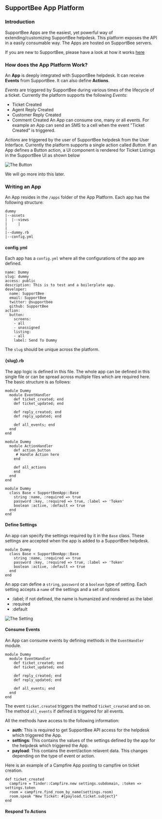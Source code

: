 ## SupportBee App Platform

### Introduction

SupportBee Apps are the easiest, yet powerful way of extending/customizing SupportBee helpdesk. This platform exposes the API in a easily consumable way. The Apps are hosted on SupportBee servers.

If you are new to SupportBee, please have a look at how it works [here](https://supportbee.com)

### How does the App Platform Work?

An **App** is deeply integrated with SupportBee helpdesk. It can receive **Events** from SupportBee. It can also define **Actions**.  

_Events_ are triggered by SupportBee during various times of the lifecycle of a ticket. Currently the platform supports the following _Events_:
* Ticket Created
* Agent Reply Created
* Customer Reply Created
* Comment Created
An App can consume one, many or all events. For example an App can send an SMS to a cell when the event "Ticket Created" is triggered.

_Actions_ are triggered by the user of SupportBee helpdesk from the User Interface. Currently the platform supports a single action called _Button_. If an App defines a Button action, a UI component is rendered for Ticket Listings in the SupportBee UI as shown below

![The Button]()

We will go more into this later.

### Writing an App

An App resides in the ``/apps`` folder of the App Platform. Each app has the following structure:

```
dummy
|--assets
|  |--views
|     |
|
|--dummy.rb
|--config.yml
```

#### config.yml
Each app has a ``config.yml`` where all the configurations of the app are defined. 

```
name: Dummy
slug: dummy
access: public
description: This is to test and a boilerplate app.
developer: 
  name: SupportBee
  email: SupportBee
  twitter: @supportbee
  github: SupportBee
action:
  button:
    screens: 
    - all
    - unassigned
    listing: 
    - all
    label: Send To Dummy
```

The ``slug`` should be unique across the platform.


#### {slug}.rb
The app logic is defined in this file. The whole app can be defined in this single file or can be spread across multiple files which are required here. The basic structure is as follows:

```
module Dummy
  module EventHandler
    def ticket_created; end
    def ticket_updated; end

    def reply_created; end
    def reply_updated; end

    def all_events; end
  end
end

module Dummy
  module ActionHandler
    def action_button
     # Handle Action here
    end

    def all_actions
    end
  end
end

module Dummy
  class Base < SupportBeeApp::Base
    string :name, :required => true
    password :key, :required => true, :label => 'Token'
    boolean :active, :default => true
  end
end
```

#### Define Settings
An app can specify the settings required by it in the ``Base`` class. These settings are accepted when the app is added to a SupportBee helpdesk. 

```
module Dummy
  class Base < SupportBeeApp::Base
    string :name, :required => true
    password :key, :required => true, :label => 'Token'
    boolean :active, :default => true
  end
end
```

An app can define a ``string``, ``password`` or a ``boolean`` type of setting. Each setting accepts a ``name`` of the settings and a set of options

* :label; if not defined, the name is humanized and rendered as the label
* :required
* :default

![The Setting]()

#### Consume Events
An App can consume events by defining methods in the ``EventHandler`` module.

```
module Dummy
  module EventHandler
    def ticket_created; end
    def ticket_updated; end

    def reply_created; end
    def reply_updated; end

    def all_events; end
  end
end
```

The event ``ticket.created`` triggers the method ``ticket_created`` and so on. The method ``all_events`` if defined is triggered for all events.

All the methods have access to the following information:
* **auth**: This is required to get SupportBee API access for the helpdesk which triggered the App. 
* **settings**: This contains the values of the settings defined by the app for the helpdesk which triggered the App.
* **payload**: This contains the event/action relavent data. This changes depending on the type of event or action.

Here is an example of a Campfire App posting to campfire on ticket creation.

```
def ticket_created
  campfire = Tinder::Campfire.new settings.subdomain, :token => settings.token
  room = campfire.find_room_by_name(settings.room)
  room.speak "New Ticket: #{payload.ticket.subject}"
end
```

#### Respond To Actions
